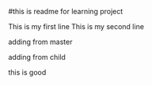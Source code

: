 #this is readme for learning project

This is my first line
This is my second line

adding from master

adding from child

this is good